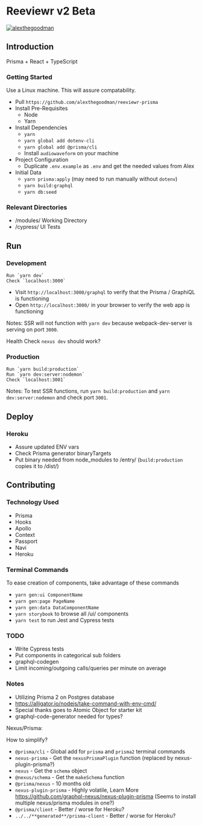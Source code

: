 # Reeviewr v2 Beta

[![alexthegoodman](https://circleci.com/gh/alexthegoodman/reeviewr-prisma.svg?style=svg)](https://app.circleci.com/pipelines/github/alexthegoodman/reeviewr-prisma)

## Introduction

Prisma + React + TypeScript

### Getting Started

Use a Linux machine. This will assure compatability.

- Pull `https://github.com/alexthegoodman/reeviewr-prisma`
- Install Pre-Requisites
  - Node
  - Yarn
- Install Dependencies
  - `yarn`
  - `yarn global add dotenv-cli`
  - `yarn global add @prisma/cli`
  - Install `audiowaveform` on your machine
- Project Configuration
  - Duplicate `.env.example` as `.env` and get the needed values from Alex
- Initial Data
  - `yarn prisma:apply` (may need to run manually without `dotenv`)
  - `yarn build:graphql`
  - `yarn db:seed`

### Relevant Directories

- /modules/ Working Directory
- /cypress/ UI Tests

## Run

### Development

```
Run `yarn dev`
Check `localhost:3000`
```

- Visit `http://localhost:3000/graphql` to verify that the Prisma / GraphiQL is functioning
- Open `http://localhost:3000/` in your browser to verify the web app is functioning

Notes: SSR will not function with `yarn dev` because webpack-dev-server is serving on port `3000`.

Health Check `nexus dev` should work?

### Production

```
Run `yarn build:production`
Run `yarn dev:server:nodemon`
Check `localhost:3001`
```

Notes: To test SSR functions, run `yarn build:production` and `yarn dev:server:nodemon` and check port `3001`.

## Deploy

### Heroku

- Assure updated ENV vars
- Check Prisma generator binaryTargets
- Put binary needed from node_modules to /entry/ (`build:production` copies it to /dist/)

## Contributing

### Technology Used

- Prisma
- Hooks
- Apollo
- Context
- Passport
- Navi
- Heroku

### Terminal Commands

To ease creation of components, take advantage of these commands

- `yarn gen:ui ComponentName`
- `yarn gen:page PageName`
- `yarn gen:data DataComponentName`
- `yarn storybook` to browse all /ui/ components
- `yarn test` to run Jest and Cypress tests

### TODO

- Write Cypress tests
- Put components in categorical sub folders
- graphql-codegen
- Limit incoming/outgoing calls/queries per minute on average

### Notes

- Utilizing Prisma 2 on Postgres database
- https://alligator.io/nodejs/take-command-with-env-cmd/
- Special thanks goes to Atomic Object for starter kit
- graphql-code-generator needed for types?

Nexus/Prisma:

How to simplify?

- `@prisma/cli` - Global add for `prisma` and `prisma2` terminal commands
- `nexus-prisma` - Get the `nexusPrismaPlugin` function (replaced by nexus-plugin-prisma?)
- `nexus` - Get the `schema` object
- `@nexus/schema` - Get the `makeSchema` function
- `@prisma/nexus` - 10 months old
- `nexus-plugin-prisma` - Highly volatile, Learn More https://github.com/graphql-nexus/nexus-plugin-prisma (Seems to install multiple nexus/prisma modules in one?)
- `@prisma/client` - Better / worse for Heroku?
- `../../**generated**/prisma-client` - Better / worse for Heroku?
